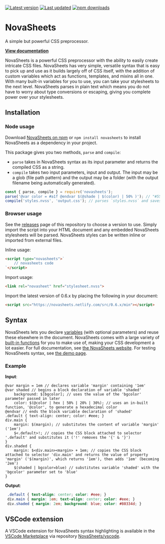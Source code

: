 [![Latest version](https://img.shields.io/github/v/release/Nixinova/NovaSheets?label=latest%20version&style=flat-square)](https://github.com/Nixinova/NovaSheets/releases)
[![Last updated](https://img.shields.io/github/release-date/Nixinova/NovaSheets?label=updated&style=flat-square)](https://github.com/Nixinova/NovaSheets/releases)
[![npm downloads](https://img.shields.io/npm/dt/novasheets?logo=npm)](https://www.npmjs.com/package/novasheets)

# NovaSheets

A simple but powerful CSS preprocessor.

**[View documentation](https://novasheets.nixinova.com)**

NovaSheets is a powerful CSS preprocessor with the ability to easily create intricate CSS files.
NovaSheets has very simple, versatile syntax that is easy to pick up and use as it builds largely off of CSS itself, with the addition of custom variables which act as functions, templates, and mixins all in one.
With many built-in variables for you to use, you can take your stylesheets to the next level.
NovaSheets parses in plain text which means you do not have to worry about type conversions or escaping, giving you complete power over your stylesheets.

## Installation

### Node usage

Download [NovaSheets on npm](https://www.npmjs.com/package/novasheets) or `npm install novasheets` to install NovaSheets as a dependency in your project.

This package gives you two methods, `parse` and `compile`:

- `parse` takes in NovaSheets syntax as its input parameter and returns the compiled CSS as a string.
- `compile` takes two input parameters, input and output. The input may be a glob (file path pattern) and the output may be a folder (with the output filename being automatically generated).

```js
const { parse, compile } = require('novasheets');
parse('@var color = #a1f @endvar $(@shade | $(color) | 50% )'); // "#55087f"
compile('styles.nvss', 'output.css'); // parses `styles.nvss` and saves it to `output.css`
```

### Browser usage

See the [releases](https://github.com/Nixinova/NovaSheets/releases) page of this repository to choose a version to use.
Simply import the script into your HTML document and any embedded NovaSheets stylesheets will be parsed.
NovaSheets styles can be written inline or imported from external files.

Inline usage:
```html
<script type="novasheets">`
    // novasheets code
`</script>
```

Import usage:
```html
<link rel="novasheet" href="stylesheet.nvss">
```

Import the latest version of 0.6.x by placing the following in your document:
```html
<script src="https://novasheets.netlify.com/src/0.6.x/min"></script>
```

## Syntax

NovaSheets lets you declare [variables](https://novasheets.nixinova.com/docs/variables/) (with optional parameters) and reuse these elsewhere in the document.
NovaSheets comes with a large variety of [built-in functions](https://novasheets.nixinova.com/docs/default-variables/) for you to make use of, making your CSS development a lot easier.
For full documentation, see [the NovaSheets website](https://novasheets.nixinova.com/docs/).
For testing NovaSheets syntax, see [the demo page](https://novasheets.nixinova.com/demo/).

### Example

**Input**:

```
@var margin = 1em // declares variable 'margin' containing '1em'
@var shaded // begins a block declaration of variable 'shaded'
    background: $[bgcolor]; // uses the value of the 'bgcolor' parameter passed in later
    color: $(@color | hex | 50% | 20% | 30%); // uses an in-built function, '@color', to generate a hexadecimal color
@endvar // ends the block variable declaration of 'shaded'
.default { text-align: center; color: #eee; }
div.main {
    margin: $(margin); // substitutes the content of variable 'margin' ('1em')
    $<.default>!; // copies the CSS block attached to selector '.default' and substitutes it ('!' removes the '{' & '}')
}
div.shaded {
    margin: $<div.main><margin> + 1em; // copies the CSS block attached to selector 'div.main' and returns the value of property 'margin' ('$(margin)', which returns '1em'), then adds '1em' (becoming '2em')
    $(shaded | bgcolor=blue) // substitutes variable 'shaded' with the 'bgcolor' parameter set to 'blue'
}
```

**Output**:

```css
 .default { text-align: center; color: #eee; }
 div.main { margin: 1em; text-align: center; color: #eee; }
 div.shaded { margin: 2em; background: blue; color: #80334d; }
```

## VSCode extension
A VSCode extension for NovaSheets syntax highlighting is available in the [VSCode Marketplace](https://marketplace.visualstudio.com/items/Nixinova.novasheets) via repository [NovaSheets/vscode](https://github.com/NovaSheets/vscode).
